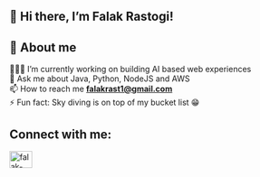 ## 👋 Hi there, I’m Falak Rastogi!

## 🤩 About me 
👩🏻‍💻 I’m currently working on building AI based web experiences\
💬 Ask me about Java, Python, NodeJS and AWS\
📫 How to reach me **falakrast1@gmail.com**\
⚡ Fun fact: Sky diving is on top of my bucket list 😁

## Connect with me:
<p align="left">
<a href="https://www.linkedin.com/in/falak-rastogi/" target="blank"><img align="center" src="https://raw.githubusercontent.com/rahuldkjain/github-profile-readme-generator/master/src/images/icons/Social/linked-in-alt.svg" alt="falak-rastogi" height="30" width="40" /></a>
</p>
<br>

<!---
FalakR/FalakR is a ✨ special ✨ repository because its `README.md` (this file) appears on your GitHub profile.
You can click the Preview link to take a look at your changes.
--->
